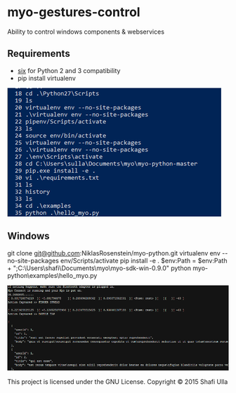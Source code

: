 # myo-gestures-control
Ability to control windows components &amp; webservices

## Requirements

- [six](https://pypi.python.org/pypi/six) for Python 2 and 3 compatibility
- pip install virtualenv

![Alt text](/window_powershell.PNG?raw=true "Windows Powershell script")

## Windows

git clone git@github.com:NiklasRosenstein/myo-python.git
virtualenv env --no-site-packages
env/Scripts/activate
pip install -e .
$env:Path = $env:Path + ";C:\Users\shafi\Documents\myo\myo-sdk-win-0.9.0"
python myo-python\examples\hello_myo.py

![Alt text](/output.PNG?raw=true "Myo Listener Output")

This project is licensed under the GNU License. 
Copyright &copy; 2015 Shafi Ulla


